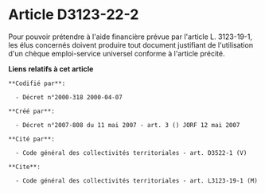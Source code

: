 # Article D3123-22-2

Pour pouvoir prétendre à l'aide financière prévue par l'article L. 3123-19-1, les élus concernés doivent produire tout
document justifiant de l'utilisation d'un chèque emploi-service universel conforme à l'article précité.

**Liens relatifs à cet article**

	**Codifié par**:

	  - Décret n°2000-318 2000-04-07

	**Créé par**:

	  - Décret n°2007-808 du 11 mai 2007 - art. 3 () JORF 12 mai 2007

	**Cité par**:

	  - Code général des collectivités territoriales - art. D3522-1 (V)

	**Cite**:

	  - Code général des collectivités territoriales - art. L3123-19-1 (M)
